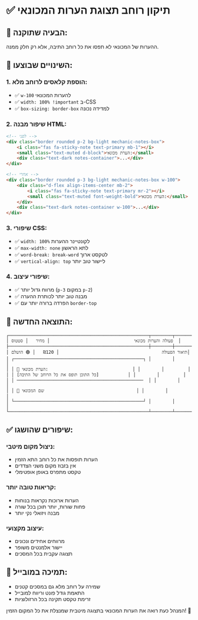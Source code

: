 # ✅ תיקון רוחב תצוגת הערות המכונאי

## 🎯 הבעיה שתוקנה:
ההערות של המכונאי לא תפסו את כל רוחב התיבה, אלא רק חלק ממנה.

## 🔧 השינויים שבוצעו:

### 1. **הוספת קלאסים לרוחב מלא:**
- ✅ `w-100` להערות המכונאי
- ✅ `width: 100% !important` ב-CSS
- ✅ `box-sizing: border-box` למדידה נכונה

### 2. **שיפור מבנה HTML:**
```html
<!-- לפני -->
<div class="border rounded p-2 bg-light mechanic-notes-box">
    <i class="fas fa-sticky-note text-primary mb-1"></i>
    <small class="text-muted d-block">הערת מכונאי:</small>
    <div class="text-dark notes-container">...</div>
</div>

<!-- אחרי -->
<div class="border rounded p-3 bg-light mechanic-notes-box w-100">
    <div class="d-flex align-items-center mb-2">
        <i class="fas fa-sticky-note text-primary mr-2"></i>
        <small class="text-muted font-weight-bold">הערת מכונאי:</small>
    </div>
    <div class="text-dark notes-container w-100">...</div>
</div>
```

### 3. **שיפורי CSS:**
- ✅ `width: 100%` לקונטיינר ההערות
- ✅ `max-width: none` לתא הראשון
- ✅ `word-break: break-word` לטקסט ארוך
- ✅ `vertical-align: top` ליישור טוב יותר

### 4. **שיפורי עיצוב:**
- ✅ מרווח גדול יותר (`p-3` במקום `p-2`)
- ✅ מבנה טוב יותר לכותרת ההערה
- ✅ הפרדה ברורה יותר עם `border-top`

## 🎨 התוצאה החדשה:

```
┌─────────────────────────────────────────────────────┬────────┬─────────┐
│ פעולה והערות מכונאי                                │ מחיר   │ סטטוס  │
├─────────────────────────────────────────────────────┼────────┼─────────┤
│ תיאור הפעולה                                       │ ₪120   │ 🟢 הושלם│
│ ┌─────────────────────────────────────────────────┐ │        │         │
│ │ 📝 הערת מכונאי:                                │ │        │         │
│ │ [כל התוכן תופס את כל הרוחב של התיבה]           │ │        │         │
│ │ ────────────────────────────────────────────────  │ │        │         │
│ │ 👤 שם המכונאי                                   │ │        │         │
│ └─────────────────────────────────────────────────┘ │        │         │
└─────────────────────────────────────────────────────┴────────┴─────────┘
```

## ✅ שיפורים שהושגו:

### **ניצול מקום מיטבי:**
- הערות תופסות את כל רוחב התא הזמין
- אין בזבוז מקום משני הצדדים
- טקסט מתפרס באופן אופטימלי

### **קריאות טובה יותר:**
- הערות ארוכות נקראות בנוחות
- פחות שורות, יותר תוכן בכל שורה
- מבנה ויזואלי נקי יותר

### **עיצוב מקצועי:**
- מרווחים אחידים ונכונים
- יישור אלמנטים משופר
- תצוגה עקבית בכל המסכים

## 📱 תמיכה במובייל:
- שמירה על רוחב מלא גם במסכים קטנים
- התאמת גודל פונט וריווח למובייל
- זרימת טקסט תקינה בכל הרזולוציות

המנהל כעת רואה את הערות המכונאי בתצוגה מיטבית שמנצלת את כל המקום הזמין! 🎉

